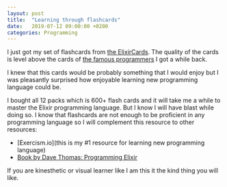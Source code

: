 ```yaml
---
layout: post
title:  "Learning through flashcards"
date:   2019-07-12 09:00:00 +0200
categories: Programming
---
```


I just got my set of flashcards from [the ElixirCards](https://elixircards.co.uk/). The quality of the cards is level above the cards of [the famous programmers](https://www.freecodecamp.org/news/programmer-playing-cards/) I got a while back.

I knew that this cards would be probably something that I would enjoy but I was pleasantly surprised how enjoyable learning new programming language could be.

I bought all 12 packs which is 600+ flash cards and it will take me a while to master the Elixir programming language. But I know I will have blast while doing so. I know that flashcards are not enough to be proficient in any programming language so I will complement this resource to other resources:
- [Exercism.io](this is my #1 resource for learning new programming language)
- [Book by Dave Thomas: Programming Elixir](https://pragprog.com/book/elixir16/programming-elixir-1-6)

If you are kinesthetic or visual learner like I am this it the kind thing you will like.
